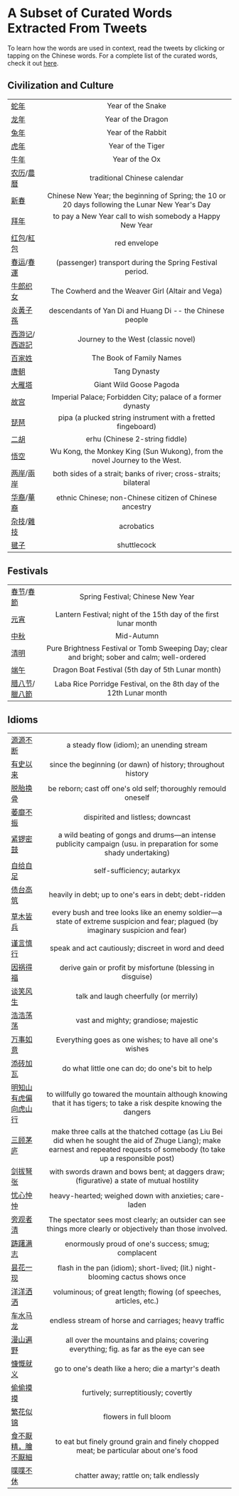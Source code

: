 # A Subset of Curated Words Extracted From Tweets

To learn how the words are used in context, read the tweets by clicking or tapping on the Chinese words. For a complete 
list of the curated words, check it out [here](words_tweets_stats.md).

## Civilization and Culture
|  |  |
| ----- | :---: |
| [蛇年](../hanzi-cards/蛇年.md) | Year of the Snake |
| [龙年](../hanzi-cards/龙年.md) | Year of the Dragon |
| [兔年](../hanzi-cards/兔年.md) | Year of the Rabbit |
| [虎年](../hanzi-cards/虎年.md) | Year of the Tiger |
| [牛年](../hanzi-cards/牛年.md) | Year of the Ox |
| [农历](../hanzi-cards/农历.md)/[農曆](../hanzi-cards/農曆.md) | traditional Chinese calendar |
| [新春](../hanzi-cards/新春.md) | Chinese New Year; the beginning of Spring; the 10 or 20 days following the Lunar New Year's Day |
| [拜年](../hanzi-cards/拜年.md) | to pay a New Year call to wish somebody a Happy New Year |
| [红包](../hanzi-cards/红包.md)/[紅包](../hanzi-cards/紅包.md) | red envelope |
| [春运](../hanzi-cards/春运.md)/[春運](../hanzi-cards/春運.md) | (passenger) transport during the Spring Festival period. |
| [牛郎织女](../hanzi-cards/牛郎织女.md) | The Cowherd and the Weaver Girl (Altair and Vega) |
| [炎黃子孫](../hanzi-cards/炎黃子孫.md) | descendants of Yan Di and Huang Di -- the Chinese people |
| [西游记](../hanzi-cards/西游记.md)/[西遊記](../hanzi-cards/西遊記.md) | Journey to the West (classic novel) |
| [百家姓](../hanzi-cards/百家姓.md) | The Book of Family Names |
| [唐朝](../hanzi-cards/唐朝.md) | Tang Dynasty |
| [大雁塔](../hanzi-cards/大雁塔.md) | Giant Wild Goose Pagoda |
| [故宫](../hanzi-cards/故宫.md) | Imperial Palace; Forbidden City; palace of a former dynasty |
| [琵琶](../hanzi-cards/琵琶.md) | pipa (a plucked string instrument with a fretted fingeboard) |
| [二胡](../hanzi-cards/二胡.md) | erhu (Chinese 2-string fiddle) |
| [悟空](../hanzi-cards/悟空.md) | Wu Kong, the Monkey King (Sun Wukong), from the novel Journey to the West. |
| [两岸](../hanzi-cards/两岸.md)/[兩岸](../hanzi-cards/兩岸.md) | both sides of a strait; banks of river; cross-straits; bilateral |
| [华裔](../hanzi-cards/华裔.md)/[華裔](../hanzi-cards/華裔.md) | ethnic Chinese; non-Chinese citizen of Chinese ancestry |
| [杂技](../hanzi-cards/杂技.md)/[雜技](../hanzi-cards/雜技.md) | acrobatics |
| [毽子](../hanzi-cards/毽子.md) | shuttlecock |
## Festivals
|  |  |
| ----- | :---: |
| [春节](../hanzi-cards/春节.md)/[春節](../hanzi-cards/春節.md) | Spring Festival; Chinese New Year |
| [元宵](../hanzi-cards/元宵.md) | Lantern Festival; night of the 15th day of the first lunar month |
| [中秋](../hanzi-cards/中秋.md) | Mid-Autumn |
| [清明](../hanzi-cards/清明.md) | Pure Brightness Festival or Tomb Sweeping Day; clear and bright; sober and calm; well-ordered |
| [端午](../hanzi-cards/端午.md) | Dragon Boat Festival (5th day of 5th Lunar month) |
| [腊八节](../hanzi-cards/腊八节.md)/[臘八節](../hanzi-cards/臘八節.md) | Laba Rice Porridge Festival, on the 8th day of the 12th Lunar month |
## Idioms
|  |  |
| ----- | :---: |
| [源源不断](../hanzi-cards/源源不断.md) | a steady flow (idiom); an unending stream |
| [有史以来](../hanzi-cards/有史以来.md) | since the beginning (or dawn) of history; throughout history |
| [脱胎换骨](../hanzi-cards/脱胎换骨.md) | be reborn; cast off one's old self; thoroughly remould oneself |
| [萎靡不振](../hanzi-cards/萎靡不振.md) | dispirited and listless; downcast |
| [紧锣密鼓](../hanzi-cards/紧锣密鼓.md) | a wild beating of gongs and drums—an intense publicity campaign (usu. in preparation for some shady undertaking) |
| [自给自足](../hanzi-cards/自给自足.md) | self-sufficiency; autarkyx |
| [债台高筑](../hanzi-cards/债台高筑.md) | heavily in debt; up to one's ears in debt; debt-ridden |
| [草木皆兵](../hanzi-cards/草木皆兵.md) | every bush and tree looks like an enemy soldier—a state of extreme suspicion and fear; plagued (by imaginary suspicion and fear) |
| [谨言慎行](../hanzi-cards/谨言慎行.md) | speak and act cautiously; discreet in word and deed |
| [因祸得福](../hanzi-cards/因祸得福.md) | derive gain or profit by misfortune (blessing in disguise) |
| [谈笑风生](../hanzi-cards/谈笑风生.md) | talk and laugh cheerfully (or merrily) |
| [浩浩荡荡](../hanzi-cards/浩浩荡荡.md) | vast and mighty; grandiose; majestic |
| [万事如意](../hanzi-cards/万事如意.md) | Everything goes as one wishes; to have all one's wishes |
| [添砖加瓦](../hanzi-cards/添砖加瓦.md) | do what little one can do; do one's bit to help |
| [明知山有虎偏向虎山行](../hanzi-cards/明知山有虎偏向虎山行.md) | to willfully go towared the mountain although knowing  that it has tigers; to take a risk despite knowing the dangers |
| [三顾茅庐](../hanzi-cards/三顾茅庐.md) | make three calls at the thatched cottage (as Liu Bei did when he sought the aid of Zhuge Liang); make earnest and repeated requests of somebody (to take up a responsible post) |
| [剑拔弩张](../hanzi-cards/剑拔弩张.md) | with swords drawn and bows bent; at daggers draw; (figurative) a state of mutual hostility |
| [忧心忡忡](../hanzi-cards/忧心忡忡.md) | heavy-hearted; weighed down with anxieties; care-laden |
| [旁观者清](../hanzi-cards/旁观者清.md) | The spectator sees most clearly; an outsider can see things more clearly or objectively than those involved. |
| [踌躇满志](../hanzi-cards/踌躇满志.md) | enormously proud of one's success; smug; complacent |
| [昙花一现](../hanzi-cards/昙花一现.md) | flash in the pan (idiom); short-lived; (lit.) night-blooming cactus shows once |
| [洋洋洒洒](../hanzi-cards/洋洋洒洒.md) | voluminous; of great length; flowing (of speeches, articles, etc.) |
| [车水马龙](../hanzi-cards/车水马龙.md) | endless stream of horse and carriages; heavy traffic |
| [漫山遍野](../hanzi-cards/漫山遍野.md) | all over the mountains and plains; covering everything; fig. as far as the eye can see |
| [慷慨就义](../hanzi-cards/慷慨就义.md) | go to one's death like a hero; die a martyr's death |
| [偷偷摸摸](../hanzi-cards/偷偷摸摸.md) | furtively; surreptitiously; covertly |
| [繁花似锦](../hanzi-cards/繁花似锦.md) | flowers in full bloom |
| [食不厭精，膾不厭細](../hanzi-cards/食不厭精，膾不厭細.md) | to eat but finely ground grain and finely chopped meat; be particular about one's food |
| [喋喋不休](../hanzi-cards/喋喋不休.md) | chatter away; rattle on; talk endlessly |